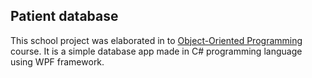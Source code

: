 <p align="center"><b><h2>Patient database</h2></b></p>

This school project was elaborated in to [Object-Oriented Programming](https://www.fme.vutbr.cz/en/studenti/predmety/244434) course. It is a simple database app made in C# programming language using WPF framework.